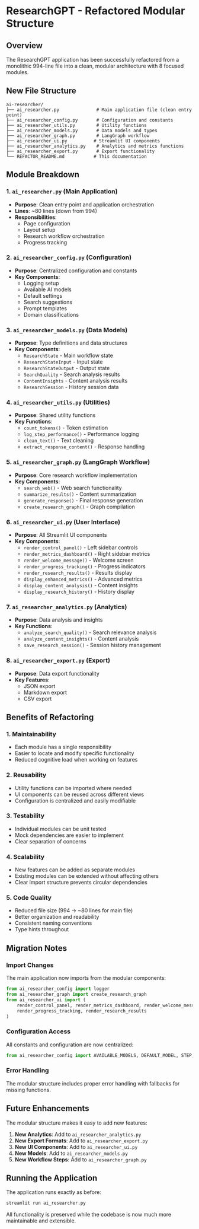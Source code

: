 # ResearchGPT - Refactored Modular Structure

## Overview

The ResearchGPT application has been successfully refactored from a monolithic 994-line file into a clean, modular architecture with 8 focused modules.

## New File Structure

```
ai-researcher/
├── ai_researcher.py              # Main application file (clean entry point)
├── ai_researcher_config.py       # Configuration and constants
├── ai_researcher_utils.py        # Utility functions
├── ai_researcher_models.py       # Data models and types
├── ai_researcher_graph.py        # LangGraph workflow
├── ai_researcher_ui.py          # Streamlit UI components
├── ai_researcher_analytics.py    # Analytics and metrics functions
├── ai_researcher_export.py       # Export functionality
└── REFACTOR_README.md           # This documentation
```

## Module Breakdown

### 1. `ai_researcher.py` (Main Application)
- **Purpose**: Clean entry point and application orchestration
- **Lines**: ~80 lines (down from 994)
- **Responsibilities**:
  - Page configuration
  - Layout setup
  - Research workflow orchestration
  - Progress tracking

### 2. `ai_researcher_config.py` (Configuration)
- **Purpose**: Centralized configuration and constants
- **Key Components**:
  - Logging setup
  - Available AI models
  - Default settings
  - Search suggestions
  - Prompt templates
  - Domain classifications

### 3. `ai_researcher_models.py` (Data Models)
- **Purpose**: Type definitions and data structures
- **Key Components**:
  - `ResearchState` - Main workflow state
  - `ResearchStateInput` - Input state
  - `ResearchStateOutput` - Output state
  - `SearchQuality` - Search analysis results
  - `ContentInsights` - Content analysis results
  - `ResearchSession` - History session data

### 4. `ai_researcher_utils.py` (Utilities)
- **Purpose**: Shared utility functions
- **Key Functions**:
  - `count_tokens()` - Token estimation
  - `log_step_performance()` - Performance logging
  - `clean_text()` - Text cleaning
  - `extract_response_content()` - Response handling

### 5. `ai_researcher_graph.py` (LangGraph Workflow)
- **Purpose**: Core research workflow implementation
- **Key Components**:
  - `search_web()` - Web search functionality
  - `summarize_results()` - Content summarization
  - `generate_response()` - Final response generation
  - `create_research_graph()` - Graph compilation

### 6. `ai_researcher_ui.py` (User Interface)
- **Purpose**: All Streamlit UI components
- **Key Components**:
  - `render_control_panel()` - Left sidebar controls
  - `render_metrics_dashboard()` - Right sidebar metrics
  - `render_welcome_message()` - Welcome screen
  - `render_progress_tracking()` - Progress indicators
  - `render_research_results()` - Results display
  - `display_enhanced_metrics()` - Advanced metrics
  - `display_content_analysis()` - Content insights
  - `display_research_history()` - History display

### 7. `ai_researcher_analytics.py` (Analytics)
- **Purpose**: Data analysis and insights
- **Key Functions**:
  - `analyze_search_quality()` - Search relevance analysis
  - `analyze_content_insights()` - Content analysis
  - `save_research_session()` - Session history management

### 8. `ai_researcher_export.py` (Export)
- **Purpose**: Data export functionality
- **Key Features**:
  - JSON export
  - Markdown export
  - CSV export

## Benefits of Refactoring

### 1. **Maintainability**
- Each module has a single responsibility
- Easier to locate and modify specific functionality
- Reduced cognitive load when working on features

### 2. **Reusability**
- Utility functions can be imported where needed
- UI components can be reused across different views
- Configuration is centralized and easily modifiable

### 3. **Testability**
- Individual modules can be unit tested
- Mock dependencies are easier to implement
- Clear separation of concerns

### 4. **Scalability**
- New features can be added as separate modules
- Existing modules can be extended without affecting others
- Clear import structure prevents circular dependencies

### 5. **Code Quality**
- Reduced file size (994 → ~80 lines for main file)
- Better organization and readability
- Consistent naming conventions
- Type hints throughout

## Migration Notes

### Import Changes
The main application now imports from the modular components:
```python
from ai_researcher_config import logger
from ai_researcher_graph import create_research_graph
from ai_researcher_ui import (
    render_control_panel, render_metrics_dashboard, render_welcome_message,
    render_progress_tracking, render_research_results
)
```

### Configuration Access
All constants and configuration are now centralized:
```python
from ai_researcher_config import AVAILABLE_MODELS, DEFAULT_MODEL, STEP_NAMES
```

### Error Handling
The modular structure includes proper error handling with fallbacks for missing functions.

## Future Enhancements

The modular structure makes it easy to add new features:

1. **New Analytics**: Add to `ai_researcher_analytics.py`
2. **New Export Formats**: Add to `ai_researcher_export.py`
3. **New UI Components**: Add to `ai_researcher_ui.py`
4. **New Models**: Add to `ai_researcher_models.py`
5. **New Workflow Steps**: Add to `ai_researcher_graph.py`

## Running the Application

The application runs exactly as before:
```bash
streamlit run ai_researcher.py
```

All functionality is preserved while the codebase is now much more maintainable and extensible. 